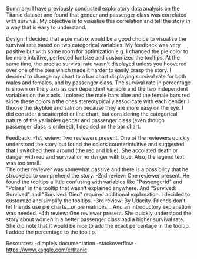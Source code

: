 Summary:
I have previously conducted exploratory data analysis on the Titanic dataset and found that gender and passenger class was correlated with survival. 
My objective is to visualise this correlation and tell the story in a way that is easy to understand.  

Design:
I decided that a pie matrix would be a good choice to visualise the survival rate based on two categorical variables. My feedback was very positive but with some room for optimization e.g. I changed the pie color to be more intuitive, perfected fontsize and customized the tooltips. At the same time, the precise survival rate wasn't displayed unless you hoovered over one of the pies which made it harder to easily crasp the story.
I decided to change my chart to a bar chart displaying survival rate for both males and females, and by passenger class. The survival rate in percentage is shown on the y axis as den dependent variable and the two independent variables on the x axis. I colored the male bars blue and the female bars red since these colors a the ones stereotypically associcate with each gender. 
I thoose the skyblue and salmon because they are more easy on the eye. 
I did consider a scatterplot or line chart, but considering the categorical nature of the variables gender and passenger class (even though passenger class is ordered), I decided on the bar chart. 

Feedback:
-1st review: 
Two reviewers present. 
One of the reviewers quickly understood the story but found the colors counterintuitive and suggested that I switched them around (the red and blue). She accoiated death or danger with red and survival or no danger with blue.
Also, the legend text was too small.  
The other reviewer was somewhat passive and there is a possibility that he struckeled to comprehend the story. 
-2nd review:
One reviewer present. 
He found the tooltips a little confusing with variables like "PassengerId" and "Pclass" in the tooltip that wasn't explained anywhere. And "Survived: Survived" and "Survived: Died" required additional explanation. I decided to customize and simplify the tooltips.
-3rd review:
By Udacity. Friends don't let friends use pie charts...or pie matrices...
And an introductory explanation was needed. 
-4th review:
One reviewer present.
She quickly understood the story about women in a better passenger class had a higher survival rate. She did note that it would be nice to add the exact percentage in the tooltip. I added the percentage to the tooltip.

Resources:
-dimplejs documentation
-stackoverflow
-https://www.kaggle.com/c/titanic